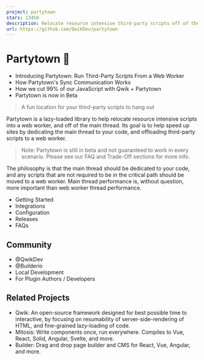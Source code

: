 ```yaml
---
project: partytown
stars: 13456
description: Relocate resource intensive third-party scripts off of the main thread and into a web worker. 🎉
url: https://github.com/QwikDev/partytown
---
```


Partytown 🎉
============

-   Introducing Partytown: Run Third-Party Scripts From a Web Worker
-   How Partytown's Sync Communication Works
-   How we cut 99% of our JavaScript with Qwik + Partytown
-   Partytown is now in Beta

> A fun location for your third-party scripts to hang out

Partytown is a lazy-loaded library to help relocate resource intensive scripts into a web worker, and off of the main thread. Its goal is to help speed up sites by dedicating the main thread to your code, and offloading third-party scripts to a web worker.

> Note: Partytown is still in beta and not guaranteed to work in every scenario. Please see our FAQ and Trade-Off sections for more info.

The philosophy is that the main thread should be dedicated to your code, and any scripts that are not required to be in the critical path should be moved to a web worker. Main thread performance is, without question, more important than web worker thread performance.

-   Getting Started
-   Integrations
-   Configuration
-   Releases
-   FAQs

Community
---------

-   @QwikDev
-   @Builderio
-   Local Development
-   For Plugin Authors / Developers

Related Projects
----------------

-   Qwik: An open-source framework designed for best possible time to interactive, by focusing on resumability of server-side-rendering of HTML, and fine-grained lazy-loading of code.
-   Mitosis: Write components once, run everywhere. Compiles to Vue, React, Solid, Angular, Svelte, and more.
-   Builder: Drag and drop page builder and CMS for React, Vue, Angular, and more.
